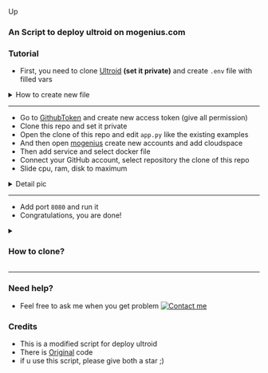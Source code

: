 Up


<b><h3>An Script to deploy ultroid on mogenius.com</h3></b>

### Tutorial

- First, you need to clone [Ultroid](https://github.com/TeamUltroid/Ultroid) **(set it private)** and create `.env` file with filled vars
<details>
<summary>How to create new file</summary>

- In your cloned repo
  - View code 
  - Click 3 dots 
  - Select create new files
<img src="./resources/extras/createfile.jpg" alt="details">
</details>

---
- Go to [GithubToken](https://github.com/settings/tokens) and create new access token (give all permission)
- Clone this repo and set it private
- Open the clone of this repo and edit `app.py` like the existing examples
- And then open [mogenius](mogenius.com) create new accounts and add cloudspace
- Then add service and select docker file
- Connect your GitHub account, select repository the clone of this repo
- Slide cpu, ram, disk to maximum
<details>
<summary>Detail pic</summary>
<img src="./resources/extras/slidecpu.jpg" alt="details">
</details>

---
- Add port `8080` and run it
- Congratulations, you are done!

<details>
<summary><h3>How to clone?</h3></summary>

- Fork the repo that u wanna clone first and do the steps
- **if you in mobile, turn on desktop site** 
  - click plus sign besides your profile icon and select import repository
  - then fill the old repository column with your forked repo link
  - **SET YOUR CLONE REPO TO PRIVATE**
<img src="./resources/extras/screencap.jpg" alt="details">
</details>

---
### Need help?
- Feel free to ask me when you get problem  [![Contact me](https://img.shields.io/badge/My%20Telegram-blue)](https://t.me/smithereensoul)

### Credits
- This is a modified script for deploy ultroid
- There is [Original](https://github.com/ITZ-ZAID/mogenius) code
- if u use this script, please give both a star ;)
